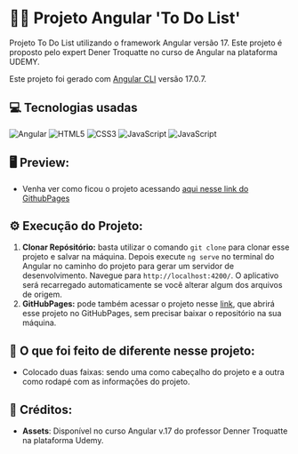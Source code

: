 # 👨‍💻 Projeto Angular 'To Do List'

Projeto To Do List utilizando o framework Angular versão 17. Este projeto é proposto pelo expert Dener Troquatte no curso de Angular na plataforma UDEMY.

Este projeto foi gerado com [Angular CLI](https://github.com/angular/angular-cli) versão 17.0.7.


## 💻 Tecnologias usadas

<div style="display: inline_block">
  <img alt="Angular" src="https://img.shields.io/badge/Angular-DD0031?style=for-the-badge&logo=angular&logoColor=white">
  <img alt="HTML5" src="https://img.shields.io/badge/HTML5-E34F26?style=for-the-badge&logo=html5&logoColor=white">
  <img alt="CSS3" src="https://img.shields.io/badge/CSS3-1572B6?style=for-the-badge&logo=css3&logoColor=white">
  <img alt="JavaScript" src="https://img.shields.io/badge/JavaScript-323330?style=for-the-badge&logo=javascript&logoColor=F7DF1E">
  <img alt="JavaScript" src="https://img.shields.io/badge/TypeScript-007ACC?style=for-the-badge&logo=typescript&logoColor=white">
</div>

## 🖥 Preview:

- Venha ver como ficou o projeto acessando [aqui nesse link do GithubPages](https://marcoswinther.github.io/project-angular-v17-to-do-list/)

## ⚙ Execução do Projeto:

1. **Clonar Repósitório:** basta utilizar o comando `git clone` para clonar esse projeto e salvar na máquina. Depois execute `ng serve` no terminal do Angular no caminho do projeto para gerar um servidor de desenvolvimento. Navegue para `http://localhost:4200/`. O aplicativo será recarregado automaticamente se você alterar algum dos arquivos de origem.
2. **GitHubPages:** pode também acessar o projeto nesse [link](https://marcoswinther.github.io/project-angular-v17-to-do-list/), que abrirá esse projeto no GitHubPages, sem precisar baixar o repositório na sua máquina.

## 🤔 O que foi feito de diferente nesse projeto:

- Colocado duas faixas: sendo uma como cabeçalho do projeto e a outra como rodapé com as informações do projeto.

## 📌 Créditos:

- **Assets**: Disponível no curso Angular v.17 do professor Denner Troquatte na plataforma Udemy.
